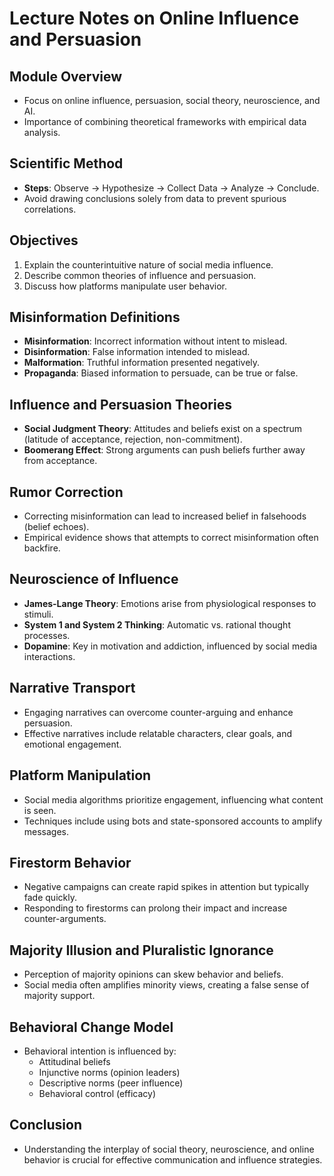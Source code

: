 # Lecture Notes on Online Influence and Persuasion

## Module Overview
- Focus on online influence, persuasion, social theory, neuroscience, and AI.
- Importance of combining theoretical frameworks with empirical data analysis.

## Scientific Method
- **Steps**: Observe → Hypothesize → Collect Data → Analyze → Conclude.
- Avoid drawing conclusions solely from data to prevent spurious correlations.

## Objectives
1. Explain the counterintuitive nature of social media influence.
2. Describe common theories of influence and persuasion.
3. Discuss how platforms manipulate user behavior.

## Misinformation Definitions
- **Misinformation**: Incorrect information without intent to mislead.
- **Disinformation**: False information intended to mislead.
- **Malformation**: Truthful information presented negatively.
- **Propaganda**: Biased information to persuade, can be true or false.

## Influence and Persuasion Theories
- **Social Judgment Theory**: Attitudes and beliefs exist on a spectrum (latitude of acceptance, rejection, non-commitment).
- **Boomerang Effect**: Strong arguments can push beliefs further away from acceptance.

## Rumor Correction
- Correcting misinformation can lead to increased belief in falsehoods (belief echoes).
- Empirical evidence shows that attempts to correct misinformation often backfire.

## Neuroscience of Influence
- **James-Lange Theory**: Emotions arise from physiological responses to stimuli.
- **System 1 and System 2 Thinking**: Automatic vs. rational thought processes.
- **Dopamine**: Key in motivation and addiction, influenced by social media interactions.

## Narrative Transport
- Engaging narratives can overcome counter-arguing and enhance persuasion.
- Effective narratives include relatable characters, clear goals, and emotional engagement.

## Platform Manipulation
- Social media algorithms prioritize engagement, influencing what content is seen.
- Techniques include using bots and state-sponsored accounts to amplify messages.

## Firestorm Behavior
- Negative campaigns can create rapid spikes in attention but typically fade quickly.
- Responding to firestorms can prolong their impact and increase counter-arguments.

## Majority Illusion and Pluralistic Ignorance
- Perception of majority opinions can skew behavior and beliefs.
- Social media often amplifies minority views, creating a false sense of majority support.

## Behavioral Change Model
- Behavioral intention is influenced by:
  - Attitudinal beliefs
  - Injunctive norms (opinion leaders)
  - Descriptive norms (peer influence)
  - Behavioral control (efficacy)

## Conclusion
- Understanding the interplay of social theory, neuroscience, and online behavior is crucial for effective communication and influence strategies.